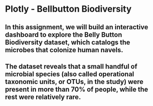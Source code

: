 # Plotly - Bellbutton Biodiversity
## In this assignment, we will build an interactive dashboard to explore the Belly Button Biodiversity dataset, which catalogs the microbes that colonize human navels.
## The dataset reveals that a small handful of microbial species (also called operational taxonomic units, or OTUs, in the study) were present in more than 70% of people, while the rest were relatively rare.
